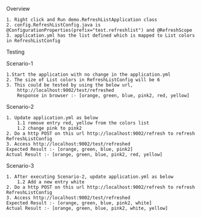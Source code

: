 Overview
    
    1. Right click and Run demo.RefreshListApplication class
    2. config.RefreshListConfig.java is @ConfigurationProperties(prefix="test.refreshlist") and @RefreshScope
    3. application.yml has the list defined which is mapped to List colors in RefreshListConfig
    
Testing

Scenario-1

    1.Start the application with no change in the application.yml
    2. The size of List colors in RefreshListConfig will be 6
    3. This could be tested by using the below url, 
        http://localhost:9002/test/refreshed
        Response in browser :- [orange, green, blue, pink2, red, yellow]
        
Scenario-2

    1. Update application.yml as below
        1.1 remove entry red, yellow from the colors list
        1.2 change pink to pink2
    2. Do a http POST on this url http://localhost:9002/refresh to refresh RefreshListConfig
    3. Access http://localhost:9002/test/refreshed
    Expected Result :- [orange, green, blue, pink2]
    Actual Result :- [orange, green, blue, pink2, red, yellow]
    
Scenario-3

    1. After executing Scenario-2, update application.yml as below
        1.2 Add a new entry white
    2. Do a http POST on this url http://localhost:9002/refresh to refresh RefreshListConfig
    3. Access http://localhost:9002/test/refreshed
    Expected Result :- [orange, green, blue, pink2, white]
    Actual Result :- [orange, green, blue, pink2, white, yellow]
